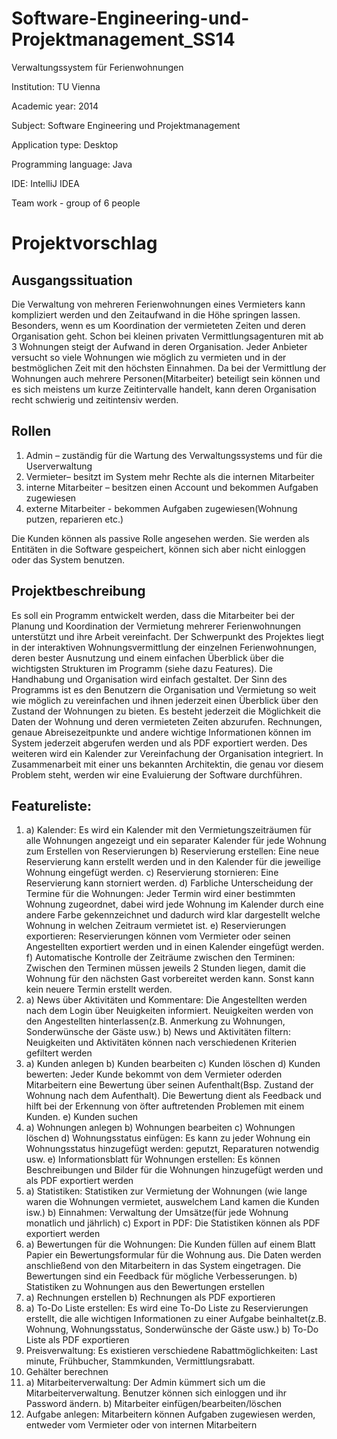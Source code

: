 # Software-Engineering-und-Projektmanagement_SS14
Verwaltungssystem für Ferienwohnungen

Institution: TU Vienna

Academic year: 2014

Subject: Software Engineering und Projektmanagement

Application type: Desktop

Programming language: Java

IDE: IntelliJ IDEA

Team work - group of 6 people

# Projektvorschlag
## Ausgangssituation
Die Verwaltung von mehreren Ferienwohnungen eines Vermieters kann kompliziert werden
und den Zeitaufwand in die Höhe springen lassen. Besonders, wenn es um Koordination der
vermieteten Zeiten und deren Organisation geht. Schon bei kleinen privaten
Vermittlungsagenturen mit ab 3 Wohnungen steigt der Aufwand in deren Organisation. Jeder
Anbieter versucht so viele Wohnungen wie möglich zu vermieten und in der bestmöglichen
Zeit mit den höchsten Einnahmen. Da bei der Vermittlung der Wohnungen auch mehrere
Personen(Mitarbeiter) beteiligt sein können und es sich meistens um kurze Zeitintervalle
handelt, kann deren Organisation recht schwierig und zeitintensiv werden.

## Rollen 
1. Admin – zuständig für die Wartung des Verwaltungssystems und für die Userverwaltung
2. Vermieter– besitzt im System mehr Rechte als die internen Mitarbeiter
3. interne Mitarbeiter – besitzen einen Account und bekommen Aufgaben zugewiesen
4. externe Mitarbeiter - bekommen Aufgaben zugewiesen(Wohnung putzen, reparieren etc.)

Die Kunden können als passive Rolle angesehen werden. Sie werden als Entitäten in die
Software gespeichert, können sich aber nicht einloggen oder das System benutzen.

## Projektbeschreibung
Es soll ein Programm entwickelt werden, dass die Mitarbeiter bei der Planung und
Koordination der Vermietung mehrerer Ferienwohnungen unterstützt und ihre Arbeit
vereinfacht. Der Schwerpunkt des Projektes liegt in der interaktiven Wohnungsvermittlung
der einzelnen Ferienwohnungen, deren bester Ausnutzung und einem einfachen Überblick
über die wichtigsten Strukturen im Programm (siehe dazu Features).
Die Handhabung und Organisation wird einfach gestaltet. Der Sinn des Programms ist es
den Benutzern die Organisation und Vermietung so weit wie möglich zu vereinfachen und
ihnen jederzeit einen Überblick über den Zustand der Wohnungen zu bieten. Es besteht
jederzeit die Möglichkeit die Daten der Wohnung und deren vermieteten Zeiten abzurufen.
Rechnungen, genaue Abreisezeitpunkte und andere wichtige Informationen können im
System jederzeit abgerufen werden und als PDF exportiert werden. Des weiteren wird ein
Kalender zur Vereinfachung der Organisation integriert.
In Zusammenarbeit mit einer uns bekannten Architektin, die genau vor diesem Problem
steht, werden wir eine Evaluierung der Software durchführen.

## Featureliste:
1. a) Kalender: Es wird ein Kalender mit den Vermietungszeiträumen für alle Wohnungen angezeigt und ein separater Kalender für jede Wohnung zum Erstellen von Reservierungen
b) Reservierung erstellen: Eine neue Reservierung kann erstellt werden und in den Kalender für die jeweilige Wohnung eingefügt werden.
c) Reservierung stornieren: Eine Reservierung kann storniert werden.
d) Farbliche Unterscheidung der Termine für die Wohnungen: Jeder Termin wird einer bestimmten Wohnung zugeordnet, dabei wird jede Wohnung im Kalender durch eine andere Farbe gekennzeichnet und dadurch wird klar dargestellt welche Wohnung in welchen Zeitraum vermietet ist.
e) Reservierungen exportieren: Reservierungen können vom Vermieter oder seinen Angestellten exportiert werden und in einen Kalender eingefügt werden.
f) Automatische Kontrolle der Zeiträume zwischen den Terminen: Zwischen den Terminen müssen jeweils 2 Stunden liegen, damit die Wohnung für den nächsten Gast vorbereitet werden kann. Sonst kann kein neuere Termin erstellt werden.
2. a) News über Aktivitäten und Kommentare: Die Angestellten werden nach dem Login über Neuigkeiten informiert. Neuigkeiten werden von den Angestellten hinterlassen(z.B. Anmerkung zu Wohnungen, Sonderwünsche der Gäste usw.)
b) News und Aktivitäten filtern: Neuigkeiten und Aktivitäten können nach verschiedenen Kriterien gefiltert werden
3. a) Kunden anlegen
b) Kunden bearbeiten
c) Kunden löschen
d) Kunden bewerten: Jeder Kunde bekommt von dem Vermieter oderden Mitarbeitern eine Bewertung über seinen Aufenthalt(Bsp. Zustand der Wohnung nach dem Aufenthalt). Die Bewertung dient als Feedback und hilft bei der Erkennung von öfter auftretenden Problemen mit einem Kunden.
e) Kunden suchen
4. a) Wohnungen anlegen 
b) Wohnungen bearbeiten
c) Wohnungen löschen
d) Wohnungsstatus einfügen: Es kann zu jeder Wohnung ein Wohnungsstatus hinzugefügt werden: geputzt, Reparaturen notwendig usw.
e) Informationsblatt für Wohnungen erstellen: Es können Beschreibungen und Bilder für die Wohnungen hinzugefügt werden und als PDF
exportiert werden
5. a) Statistiken: Statistiken zur Vermietung der Wohnungen (wie lange waren die Wohnungen vermietet, auswelchem Land kamen die Kunden isw.)
b) Einnahmen: Verwaltung der Umsätze(für jede Wohnung monatlich und jährlich)
c) Export in PDF: Die Statistiken können als PDF exportiert werden
6. a) Bewertungen für die Wohnungen: Die Kunden füllen auf einem Blatt Papier ein Bewertungsformular für die Wohnung aus. Die
Daten werden anschließend von den Mitarbeitern in das System eingetragen. Die Bewertungen sind ein Feedback für mögliche Verbesserungen.
b) Statistiken zu Wohnungen aus den Bewertungen erstellen
7. a) Rechnungen erstellen
b) Rechnungen als PDF exportieren
8. a) To-Do Liste erstellen: Es wird eine To-Do Liste zu Reservierungen erstellt, die alle wichtigen Informationen zu einer Aufgabe beinhaltet(z.B. Wohnung, Wohnungsstatus, Sonderwünsche der Gäste usw.)
b) To-Do Liste als PDF exportieren
9. Preisverwaltung: Es existieren verschiedene Rabattmöglichkeiten: Last minute, Frühbucher, Stammkunden, Vermittlungsrabatt.
10. Gehälter berechnen
11. a) Mitarbeiterverwaltung: Der Admin kümmert sich um die Mitarbeiterverwaltung. Benutzer können sich einloggen und ihr Password ändern.
b) Mitarbeiter einfügen/bearbeiten/löschen
12. Aufgabe anlegen: Mitarbeitern können Aufgaben zugewiesen werden, entweder vom Vermieter oder von internen Mitarbeitern





